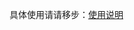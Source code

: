 具体使用请请移步：[使用说明](https://xsfelvis.github.io/2016/11/28/%E7%B2%92%E5%AD%90%E5%8A%A8%E7%94%BB%E5%AD%A6%E4%B9%A0/)



